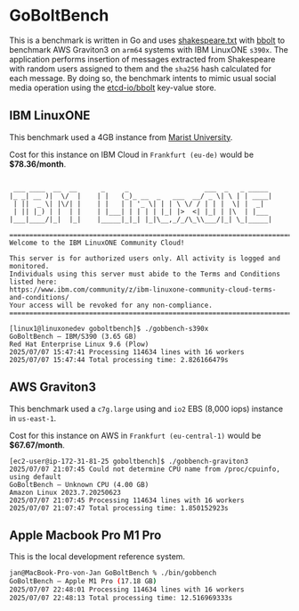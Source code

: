 # GoBoltBench

This is a benchmark is written in Go and uses [shakespeare.txt](https://gist.github.com/blakesanie/dde3a2b7e698f52f389532b4b52bc254) with [bbolt](https://github.com/etcd-io/bbolt) to benchmark AWS Graviton3 on `arm64` systems with IBM LinuxONE `s390x`. The application performs insertion of messages extracted from Shakespeare with random users assigned to them and the `sha256` hash calculated for each message. By doing so, the benchmark intents to mimic usual social media operation using the [etcd-io/bbolt](https://github.com/etcd-io/bbolt) key-value store.

## IBM LinuxONE

This benchmark used a 4GB instance from [Marist University](https://www.marist.edu).

Cost for this instance on IBM Cloud in `Frankfurt (eu-de)` would be **$78.36/month**.

```

 ___ ____  __  __      _     _                   ___  _   _ _____
|_ _| __ )|  \/  |    | |   (_)_ __  _   ___  __/ _ \| \ | | ____|
 | ||  _ \| |\/| |    | |   | | '_ \| | | \ \/ / | | |  \| |  _|
 | || |_) | |  | |    | |___| | | | | |_| |>  <| |_| | |\  | |___
|___|____/|_|  |_|    |_____|_|_| |_|\__,_/_/\_\\___/|_| \_|_____|

=================================================================================
Welcome to the IBM LinuxONE Community Cloud!

This server is for authorized users only. All activity is logged and monitored.
Individuals using this server must abide to the Terms and Conditions listed here:
https://www.ibm.com/community/z/ibm-linuxone-community-cloud-terms-and-conditions/
Your access will be revoked for any non-compliance.
==================================================================================

[linux1@linuxonedev goboltbench]$ ./gobbench-s390x
GoBoltBench — IBM/S390 (3.65 GB)
Red Hat Enterprise Linux 9.6 (Plow)
2025/07/07 15:47:41 Processing 114634 lines with 16 workers
2025/07/07 15:47:44 Total processing time: 2.826166479s
```

## AWS Graviton3

This benchmark used a `c7g.large` using and `io2` EBS (8,000 iops) instance in `us-east-1`.

Cost for this instance on AWS in `Frankfurt (eu-central-1)` would be **$67.67/month**.

```
[ec2-user@ip-172-31-81-25 goboltbench]$ ./gobbench-graviton3
2025/07/07 21:07:45 Could not determine CPU name from /proc/cpuinfo, using default
GoBoltBench — Unknown CPU (4.00 GB)
Amazon Linux 2023.7.20250623
2025/07/07 21:07:45 Processing 114634 lines with 16 workers
2025/07/07 21:07:47 Total processing time: 1.850152923s
```

## Apple Macbook Pro M1 Pro

This is the local development reference system.

```bash
jan@MacBook-Pro-von-Jan GoBoltBench % ./bin/gobbench
GoBoltBench — Apple M1 Pro (17.18 GB)
2025/07/07 22:48:01 Processing 114634 lines with 16 workers
2025/07/07 22:48:13 Total processing time: 12.516969333s
```